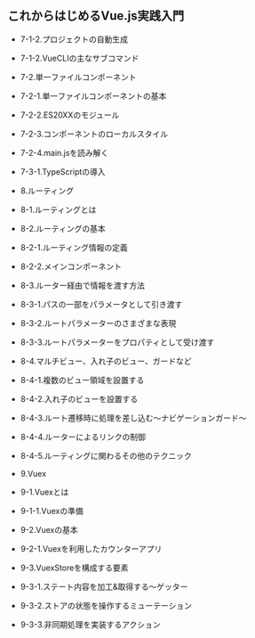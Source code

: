 ## これからはじめるVue.js実践入門

- 7-1-2.プロジェクトの自動生成
- 7-1-2.VueCLIの主なサブコマンド
- 7-2.単一ファイルコンポーネント
- 7-2-1.単一ファイルコンポーネントの基本
- 7-2-2.ES20XXのモジュール
- 7-2-3.コンポーネントのローカルスタイル
- 7-2-4.main.jsを読み解く
- 7-3-1.TypeScriptの導入

- 8.ルーティング
- 8-1.ルーティングとは
- 8-2.ルーティングの基本
- 8-2-1.ルーティング情報の定義
- 8-2-2.メインコンポーネント
- 8-3.ルーター経由で情報を渡す方法
- 8-3-1.パスの一部をパラメータとして引き渡す
- 8-3-2.ルートパラメーターのさまざまな表現
- 8-3-3.ルートパラメーターをプロパティとして受け渡す
- 8-4.マルチビュー、入れ子のビュー、ガードなど
- 8-4-1.複数のビュー領域を設置する
- 8-4-2.入れ子のビューを設置する
- 8-4-3.ルート遷移時に処理を差し込む〜ナビゲーションガード〜
- 8-4-4.ルーターによるリンクの制御
- 8-4-5.ルーティングに関わるその他のテクニック

- 9.Vuex
- 9-1.Vuexとは
- 9-1-1.Vuexの準備
- 9-2.Vuexの基本
- 9-2-1.Vuexを利用したカウンターアプリ
- 9-3.VuexStoreを構成する要素
- 9-3-1.ステート内容を加工&取得する〜ゲッター
- 9-3-2.ストアの状態を操作するミューテーション
- 9-3-3.非同期処理を実装するアクション


